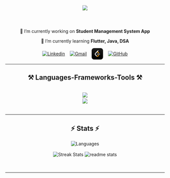 <h1 align="center">
   <img src="https://readme-typing-svg.herokuapp.com/?font=Roboto&size=35&weight=700&pause=700&center=true&vCenter=true&width=500&height=70&color=238636&duration=5000&lines=Hi+There!+👋;+I'm+Deepak+Kumar!;" />
</h1>
<br/>

<div align="center">
   
   🔭 I’m currently working on **Student Management System App**
   
   🌱 I’m currently learning **Flutter, Java, DSA**
</div>

<div align="center">
   <a href="https://www.linkedin.com/in/deepak-kumar-72b18a300/" target="_blank">
   <img align="center" src="https://skillicons.dev/icons?i=linkedin" alt="Linkedin" height="35" /></a>
   <span>&nbsp&nbsp</span>
   <a href="mailto:deepakkumar224336@gmail.com" target="blank">
   <img align="center" src="https://skillicons.dev/icons?i=gmail" alt="Gmail" height="35" /></a>
   <span>&nbsp&nbsp</span>
   <a href="https://leetcode.com/u/Deepak-Kumar-01/" target="blank">
   <img align="center" src="https://github.com/Mks30d/icons/blob/main/icons/leetcode_logo-modified.png" alt="Leetcode" height="36" /></a>
   <span>&nbsp&nbsp</span>
   <a href="https://github.com/Deepak-Kumar-01/Deepak-Kumar-01" target="blank">
   <img align="center" src="https://skillicons.dev/icons?i=github" alt="GitHub" height="35" /></a>
   <!-- sqlite, safari, google-chrome are other good icon options -->
</div>

<hr/>

<h2 align="center">⚒️ Languages-Frameworks-Tools ⚒️</h2>
<br/>

<div align="center">
  <img src="https://skillicons.dev/icons?i=flutter,firebase,dart,java,c,figma,xd" />
  <br>
  <img src="https://skillicons.dev/icons?i=html,css,javascript,androidstudio,vscode,github,git" />

</div>
<br/>

<hr/>

<h2 align="center">⚡ Stats ⚡</h2>

<div align=center>
   <img align="center" src="https://github-readme-stats.vercel.app/api/top-langs?username=deepak-kumar-224&show_icons=true&theme=transparent&text_color=006aff&border_color=006aff&rank_icon=github&border_radius=10&locale=en&layout=compact&card_width=390" alt="Languages" />
<br>  
<br>

   
   <img width=390 src="https://github-readme-streak-stats.herokuapp.com/?user=deepak-kumar-224&&theme=transparent&border=006AFF&border_radius=10&card_height=206&stroke=006AFF" alt="Streak Stats"/>
   <img width=390 src="https://github-readme-stats.vercel.app/api?username=deepak-kumar-224&count_private=true&show_icons=true&theme=transparent&text_color=006aff&border_color=006aff&rank_icon=github&border_radius=10" alt="readme stats" />
   
</div>
<br/><br/>
<hr/>
<br/>

<!--
   **Mks30d/Mks30d** is a ✨ _special_ ✨ repository because its `README.md` (this file) appears on your GitHub profile.
   
   Here are some ideas to get you started:
   
   - 🔭 I’m currently working on ...
   - 🌱 I’m currently learning ...
   - 👯 I’m looking to collaborate on ...
   - 🤔 I’m looking for help with ...
   - 💬 Ask me about ...
   - 📫 How to reach me: ...
   - 😄 Pronouns: ...
   - ⚡ Fun fact: ...
   -->

